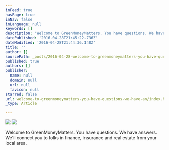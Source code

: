 ```yaml
---
inFeed: true
hasPage: true
inNav: false
inLanguage: null
keywords: []
description: "Welcome to GreenMoneyMatters. You have questions. We have answers. We'll connect you to folks in finance, insurance and real estate from your local area. "
datePublished: '2016-04-28T21:45:22.736Z'
dateModified: '2016-04-28T21:44:36.148Z'
title: ''
author: []
sourcePath: _posts/2016-04-28-welcome-to-greenmoneymatters-you-have-questions-we-have-an.md
published: true
authors: []
publisher:
  name: null
  domain: null
  url: null
  favicon: null
starred: false
url: welcome-to-greenmoneymatters-you-have-questions-we-have-an/index.html
_type: Article

---
```

![](https://the-grid-user-content.s3-us-west-2.amazonaws.com/afb6c228-a2a8-494d-9124-b81fb7b0a295.png)
![](https://the-grid-user-content.s3-us-west-2.amazonaws.com/daa5ec8e-93d8-41a9-80ac-0ab9f64dc606.png)

Welcome to GreenMoneyMatters. You have questions. We have answers. We'll connect you to folks in finance, insurance and real estate from your local area.